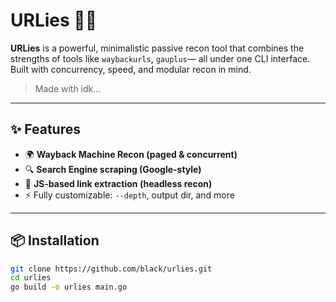 # URLies 🕵️‍♀️

**URLies** is a powerful, minimalistic passive recon tool that combines the strengths of tools like `waybackurls`, `gauplus`— all under one CLI interface. Built with concurrency, speed, and modular recon in mind.

> Made with idk...

---

## ✨ Features

- 🌍 **Wayback Machine Recon (paged & concurrent)**
- 🔍 **Search Engine scraping (Google-style)**
- 📜 **JS-based link extraction (headless recon)**
- ⚡ Fully customizable: `--depth`, output dir, and more

---

## 📦 Installation

```bash
git clone https://github.com/black/urlies.git
cd urlies
go build -o urlies main.go
